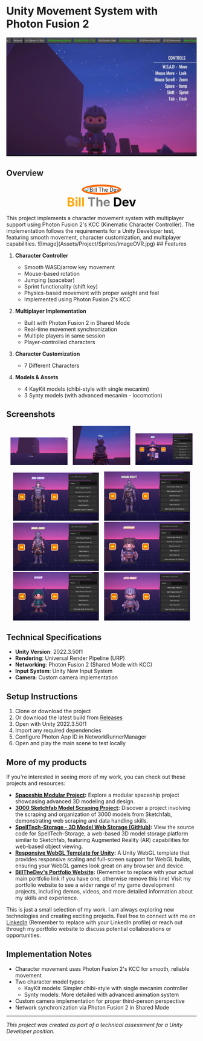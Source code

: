 
# Unity Movement System with Photon Fusion 2
![Image](Assets/Project/Sprites/imageOVR.jpg)

## Overview
<p align="center">
  <img src="https://github.com/billtruong003/Responsive-WebGL-Template/raw/main/BillTheDevSample/Visualize/profile.webp" alt="Bill The Dev" style="border-radius: 50%; border: 5px solid #ff6600; width: 200px"/>
  <br>
  <strong style="font-size: 32px;">
    <span style="color: #FFA500; text-shadow: -1px -1px 0 white, 1px -1px 0 white, -1px 1px 0 white, 1px 1px 0 white;">Bill</span>
    <span style="color: #808080; text-shadow: -1px -1px 0 white, 1px -1px 0 white, -1px 1px 0 white, 1px 1px 0 white;">The</span>
    <span style="color: #000000; text-shadow: -1px -1px 0 white, 1px -1px 0 white, -1px 1px 0 white, 1px 1px 0 white;">Dev</span>
</strong>
</p>
This project implements a character movement system with multiplayer support using Photon Fusion 2's KCC (Kinematic Character Controller). The implementation follows the requirements for a Unity Developer test, featuring smooth movement, character customization, and multiplayer capabilities.
![Image](Assets/Project/Sprites/imageOVR.jpg)
## Features

1. **Character Controller**
   - Smooth WASD/arrow key movement
   - Mouse-based rotation
   - Jumping (spacebar)
   - Sprint functionality (shift key)
   - Physics-based movement with proper weight and feel
   - Implemented using Photon Fusion 2's KCC

2. **Multiplayer Implementation**
   - Built with Photon Fusion 2 in Shared Mode
   - Real-time movement synchronization
   - Multiple players in same session
   - Player-controlled characters

3. **Character Customization**
   - 7 Different Characters

4. **Models & Assets**
   - 4 KayKit models (chibi-style with single mecanim)
   - 3 Synty models (with advanced mecanim - locomotion)

## Screenshots

<p align="center">
  <img src="Assets/Project/Sprites/img1.png" alt="Gameplay Screenshot 1" style="width: 30%; margin: 0 1%;">
  <img src="Assets/Project/Sprites/img2.png" alt="Gameplay Screenshot 2" style="width: 30%; margin: 0 1%;">
  <img src="Assets/Project/Sprites/img3.png" alt="Gameplay Screenshot 3" style="width: 30%; margin: 0 1%;">
</p>

<p align="center">
  <img src="Assets/Project/Sprites/img4.png" alt="Character Customization" style="width: 45%; margin: 0 1%;">
  <img src="Assets/Project/Sprites/img5.png" alt="Multiplayer Gameplay" style="width: 45%; margin: 0 1%;">
  <img src="Assets/Project/Sprites/img6.png" alt="Multiplayer Gameplay" style="width: 45%; margin: 0 1%;">
  <img src="Assets/Project/Sprites/img7.png" alt="Multiplayer Gameplay" style="width: 45%; margin: 0 1%;">
  <img src="Assets/Project/Sprites/img8.png" alt="Multiplayer Gameplay" style="width: 45%; margin: 0 1%;">
  <img src="Assets/Project/Sprites/img9.png" alt="Multiplayer Gameplay" style="width: 45%; margin: 0 1%;">
</p>

## Technical Specifications
- **Unity Version**: 2022.3.50f1
- **Rendering**: Universal Render Pipeline (URP)
- **Networking**: Photon Fusion 2 (Shared Mode with KCC)
- **Input System**: Unity New Input System
- **Camera**: Custom camera implementation

## Setup Instructions

1. Clone or download the project
2. Or download the latest build from [Releases](https://github.com/username/repo/releases)
3. Open with Unity 2022.3.50f1
4. Import any required dependencies
5. Configure Photon App ID in NetworkRunnerManager
6. Open and play the main scene to test locally

## More of my products

If you're interested in seeing more of my work, you can check out these projects and resources:

*   **[Spaceship Modular Project](https://billthedevlab.com/):** Explore a modular spaceship project showcasing advanced 3D modeling and design.
*   **[3000 Sketchfab Model Scraping Project](https://billthedev.online/):** Discover a project involving the scraping and organization of 3000 models from Sketchfab, demonstrating web scraping and data handling skills.
*   **[SpellTech-Storage - 3D Model Web Storage (GitHub)](https://github.com/billtruong003/SpellTech-Storage):**  View the source code for SpellTech-Storage, a web-based 3D model storage platform similar to Sketchfab, featuring Augmented Reality (AR) capabilities for web-based object viewing.
*   **[Responsive WebGL Template for Unity](https://github.com/billtruong003/Responsive-WebGL-Template):** A Unity WebGL template that provides responsive scaling and full-screen support for WebGL builds, ensuring your WebGL games look great on any browser and device.
*   **[BillTheDev's Portfolio Website](https://billthedev.com):**  (Remember to replace with your actual main portfolio link if you have one, otherwise remove this line) Visit my portfolio website to see a wider range of my game development projects, including demos, videos, and more detailed information about my skills and experience.

This is just a small selection of my work. I am always exploring new technologies and creating exciting projects. Feel free to connect with me on [LinkedIn](https://www.linkedin.com/in/billtruong003/) (Remember to replace with your LinkedIn profile) or reach out through my portfolio website to discuss potential collaborations or opportunities.
## Implementation Notes

- Character movement uses Photon Fusion 2's KCC for smooth, reliable movement
- Two character model types:
  - KayKit models: Simpler chibi-style with single mecanim controller
  - Synty models: More detailed with advanced animation system
- Custom camera implementation for proper third-person perspective
- Network synchronization via Photon Fusion 2 in Shared Mode

---

*This project was created as part of a technical assessment for a Unity Developer position.*
